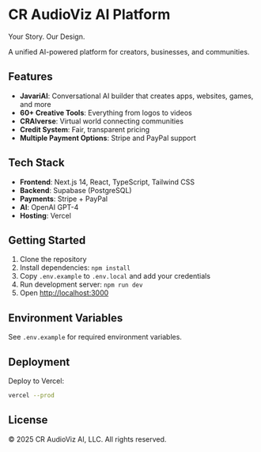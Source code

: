 # CR AudioViz AI Platform

Your Story. Our Design.

A unified AI-powered platform for creators, businesses, and communities.

## Features

- **JavariAI**: Conversational AI builder that creates apps, websites, games, and more
- **60+ Creative Tools**: Everything from logos to videos
- **CRAIverse**: Virtual world connecting communities
- **Credit System**: Fair, transparent pricing
- **Multiple Payment Options**: Stripe and PayPal support

## Tech Stack

- **Frontend**: Next.js 14, React, TypeScript, Tailwind CSS
- **Backend**: Supabase (PostgreSQL)
- **Payments**: Stripe + PayPal
- **AI**: OpenAI GPT-4
- **Hosting**: Vercel 

## Getting Started

1. Clone the repository
2. Install dependencies: `npm install`
3. Copy `.env.example` to `.env.local` and add your credentials
4. Run development server: `npm run dev`
5. Open [http://localhost:3000](http://localhost:3000)

## Environment Variables

See `.env.example` for required environment variables.

## Deployment

Deploy to Vercel:
```bash
vercel --prod
```

## License

© 2025 CR AudioViz AI, LLC. All rights reserved.
